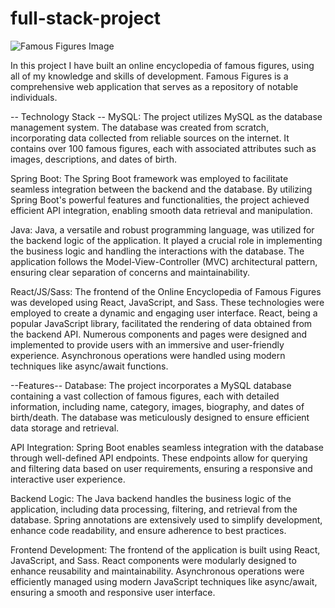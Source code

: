 # full-stack-project

![Famous Figures Image](images/Screenshot%202023-06-15%20at%2018.46.24.png)

In this project I have built an online encyclopedia of famous figures, using all of my knowledge and skills of development. Famous Figures is a comprehensive web application that serves as a repository of notable individuals.

-- Technology Stack --
MySQL: The project utilizes MySQL as the database management system. The database was created from scratch, incorporating data collected from reliable sources on the internet. It contains over 100 famous figures, each with associated attributes such as images, descriptions, and dates of birth.

Spring Boot: The Spring Boot framework was employed to facilitate seamless integration between the backend and the database. By utilizing Spring Boot's powerful features and functionalities, the project achieved efficient API integration, enabling smooth data retrieval and manipulation.

Java: Java, a versatile and robust programming language, was utilized for the backend logic of the application. It played a crucial role in implementing the business logic and handling the interactions with the database. The application follows the Model-View-Controller (MVC) architectural pattern, ensuring clear separation of concerns and maintainability.

React/JS/Sass: The frontend of the Online Encyclopedia of Famous Figures was developed using React, JavaScript, and Sass. These technologies were employed to create a dynamic and engaging user interface. React, being a popular JavaScript library, facilitated the rendering of data obtained from the backend API. Numerous components and pages were designed and implemented to provide users with an immersive and user-friendly experience. Asynchronous operations were handled using modern techniques like async/await functions.

--Features--
Database: The project incorporates a MySQL database containing a vast collection of famous figures, each with detailed information, including name, category, images, biography, and dates of birth/death. The database was meticulously designed to ensure efficient data storage and retrieval.

API Integration: Spring Boot enables seamless integration with the database through well-defined API endpoints. These endpoints allow for querying and filtering data based on user requirements, ensuring a responsive and interactive user experience.

Backend Logic: The Java backend handles the business logic of the application, including data processing, filtering, and retrieval from the database. Spring annotations are extensively used to simplify development, enhance code readability, and ensure adherence to best practices.

Frontend Development: The frontend of the application is built using React, JavaScript, and Sass. React components were modularly designed to enhance reusability and maintainability. Asynchronous operations were efficiently managed using modern JavaScript techniques like async/await, ensuring a smooth and responsive user interface.
